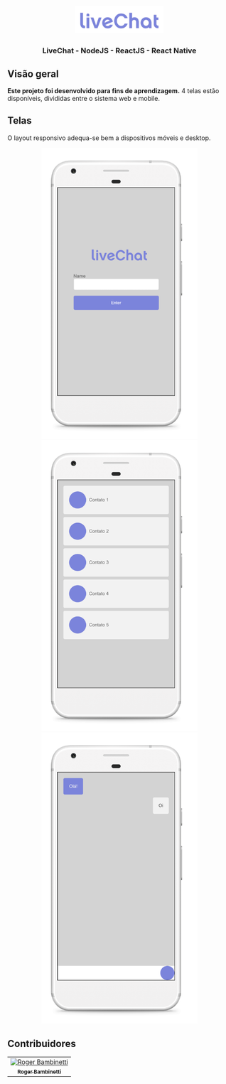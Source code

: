 <h1 align="center">
<img
		width="200"
		alt="Logo"
		src="https://github.com/RogerBambinetti/live-chat-nodejs/blob/master/preview/logo.png">
</h1>
<h3 align="center">
	LiveChat - NodeJS - ReactJS - React Native
</h3>



## Visão geral

**Este projeto foi desenvolvido para fins de aprendizagem.** 4 telas estão disponíveis, divididas entre o sistema web e mobile.


## Telas

O layout responsivo adequa-se bem a dispositivos móveis e desktop.

<p align="center">
<img
		width="350"
		alt="Capture 1"
		src="https://github.com/RogerBambinetti/live-chat-nodejs/blob/master/preview/Screenshot1.png">
<img
		width="350"
		alt="Capture 2"
		src="https://github.com/RogerBambinetti/live-chat-nodejs/blob/master/preview/Screenshot2.png">
<img
		width="350"
		alt="Capture 3"
		src="https://github.com/RogerBambinetti/live-chat-nodejs/blob/master/preview/Screenshot3.png">



## Contribuidores

<table>
  <tr>
<td align="center"><a href=""><img src="https://avatars0.githubusercontent.com/u/50684839?s=460&v=4" width="100px;" alt="Roger Bambinetti"/><br /><sub><b>Roger Bambinetti</b></sub></a></td>
  </tr>
</table>
